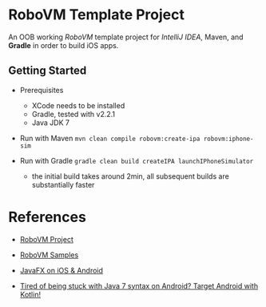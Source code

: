 # RoboVM Template Project
An OOB working *RoboVM* template project for *IntelliJ IDEA*, Maven, and **Gradle** in order to build iOS apps.

## Getting Started
* Prerequisites
	* XCode needs to be installed
	* Gradle, tested with v2.2.1
	* Java JDK 7

* Run with Maven `mvn clean compile robovm:create-ipa robovm:iphone-sim`

* Run with Gradle `gradle clean build createIPA launchIPhoneSimulator`
	* the initial build takes around 2min, all subsequent builds are substantially faster

# References
* [RoboVM Project](http://www.robovm.com)
* [RoboVM Samples](https://github.com/robovm/robovm-samples)
* [JavaFX on iOS & Android](http://javafxports.org)

* [Tired of being stuck with Java 7 syntax on Android? Target Android with Kotlin!](http://kotlinlang.org)